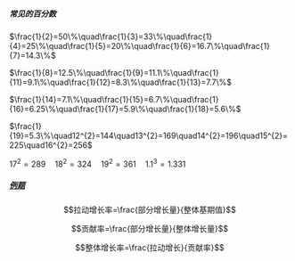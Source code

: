 ##### 常见的百分数

$\frac{1}{2}=50\%\quad\frac{1}{3}=33\%\quad\frac{1}{4}=25\%\quad\frac{1}{5}=20\%\quad\frac{1}{6}=16.7\%\quad\frac{1}{7}=14.3\%$

$\frac{1}{8}=12.5\%\quad\frac{1}{9}=11.1\%\quad\frac{1}{11}=9.1\%\quad\frac{1}{12}=8.3\%\quad\frac{1}{13}=7.7\%$

$\frac{1}{14}=7.1\%\quad\frac{1}{15}=6.7\%\quad\frac{1}{16}=6.25\%\quad\frac{1}{17}=5.9\%\quad\frac{1}{18}=5.6\%$

$\frac{1}{19}=5.3\%\quad12^{2}=144\quad13^{2}=169\quad14^{2}=196\quad15^{2}=225\quad16^{2}=256$

$17^{2}=289\quad18^{2}=324\quad19^{2}=361\quad1.1^{3}=1.331$

##### [例题](http://www.offcn.com/xingce/2019/0606/11907.html)

$$拉动增长率=\frac{部分增长量}{整体基期值}$$

$$贡献率=\frac{部分增长量}{整体增长量}$$

$$整体增长率=\frac{拉动增长}{贡献率}$$

